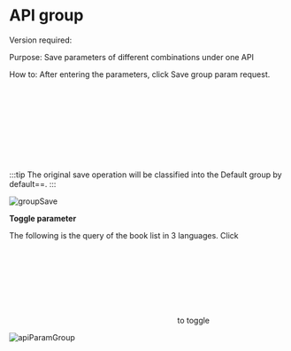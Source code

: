 # API group

Version required: <Badge text="2022.2.1" />

Purpose: Save parameters of different combinations under one API

How to: After entering the parameters, click Save group param request. <svg class="icon svg-icon" aria-hidden="true"><use xlink:href="#icon-saveGroup"></use></svg>

:::tip
The original save operation will be classified into the Default group by default==.
:::

![groupSave](/img/2022.2.1/groupSave_en.png "Group Save")

**Toggle parameter**

The following is the query of the book list in 3 languages. Click <svg class="icon svg-icon" aria-hidden="true"><use xlink:href="#icon-apiParamGroup"></use></svg> to toggle

![apiParamGroup](/img/2022.2.1/apiParamGroup_en.gif "Switch group")
